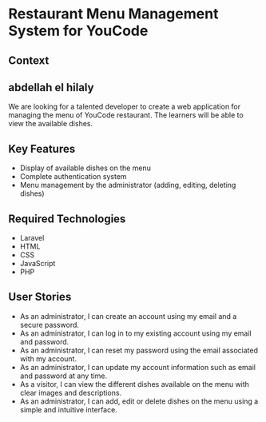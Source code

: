 # Restaurant Menu Management System for YouCode

## Context
## abdellah el hilaly

We are looking for a talented developer to create a web application for managing the menu of YouCode restaurant. The learners will be able to view the available dishes.

## Key Features

-   Display of available dishes on the menu
-   Complete authentication system
-   Menu management by the administrator (adding, editing, deleting dishes)

## Required Technologies

-   Laravel
-   HTML
-   CSS
-   JavaScript
-   PHP

## User Stories

-   As an administrator, I can create an account using my email and a secure password.
-   As an administrator, I can log in to my existing account using my email and password.
-   As an administrator, I can reset my password using the email associated with my account.
-   As an administrator, I can update my account information such as email and password at any time.
-   As a visitor, I can view the different dishes available on the menu with clear images and descriptions.
-   As an administrator, I can add, edit or delete dishes on the menu using a simple and intuitive interface.
